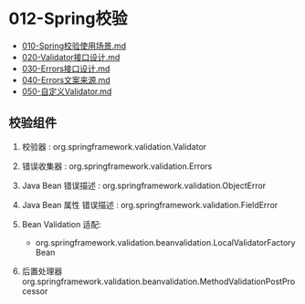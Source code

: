 # 012-Spring校验

-  [010-Spring校验使用场景.md](010-Spring校验使用场景.md) 
-  [020-Validator接口设计.md](020-Validator接口设计.md) 
-  [030-Errors接口设计.md](030-Errors接口设计.md) 
-  [040-Errors文案来源.md](040-Errors文案来源.md) 
-  [050-自定义Validator.md](050-自定义Validator.md) 

## 校验组件

1. 校验器 : org.springframework.validation.Validator
2. 错误收集器 : org.springframework.validation.Errors
3. Java Bean 错误描述 : org.springframework.validation.ObjectError
4. Java Bean  属性 错误描述 : org.springframework.validation.FieldError
5. Bean Validation 适配:
   - org.springframework.validation.beanvalidation.LocalValidatorFactoryBean

6. 后置处理器 org.springframework.validation.beanvalidation.MethodValidationPostProcessor